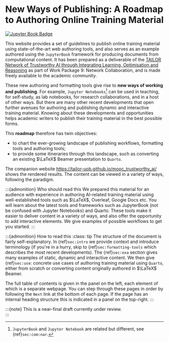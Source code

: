 # New Ways of Publishing: A Roadmap to Authoring Online Training Material

[![Jupyter Book Badge](https://jupyterbook.org/badge.svg)](assets/documents/nwop_book.pdf)

This website provides a set of guidelines to publish online training material
using state-of-the-art web authoring tools, and also serves as an example authored 
using the `JupyterBook` framework for producing documents from computational content.
It has been prepared as a deliverable of the 
[TAILOR Network of Trustworthy AI through Integrating Learning, Optimisation and Reasoning](https://tailor-network.eu) 
as part of Work Package 9: Network Collaboration, 
and is made freely available to the academic community. 

These new authoring and formatting tools give rise to **new ways of working and publishing**. 
For example, `Jupyter Notebooks`[^jupyter] can be used in teaching, for self-study, as lab notebooks, for research collaborations, and in a host of other ways. 
But there are many other recent developments that open further avenues for authoring and publishing dynamic and interactive training material. 
Knowing about these developments and opportunities helps academic writers to publish their training material in the best possible forms. 

[^jupyter]:  `JupyterBook` and `Jupyter Notebook` are related but different, see {ref}`sec:com:nar`.

This **roadmap** therefore has twin objectives: 
- to chart the ever-growing landscape of publishing workflows, formatting tools and authoring tools; 
- to provide some itineraries through this landscape, such as converting an existing $\LaTeX$ Beamer presentation to `Quarto`. 

The companion website https://tailor-uob.github.io/mooc_trustworthy_ai/ shows the rendered results. 
The content can be viewed in a variety of ways, following the [](sec:SIMO) paradigm. 

:::{admonition} Who should read this
We prepared this material for an audience with experience in authoring AI-related training material using well-established tools such as $\LaTeX$, Overleaf, Google Docs etc. You will learn about the latest tools and frameworks such as JupyterBook (not be confused with Jupyter Notebooks) and Quarto. These tools make it easier to deliver content in a variety of ways, and also offer the opportunity to add interactive elements. We give examples of possible workflows to get you started. 
:::

:::{admonition} How to read this
:class: tip
The structure of the document is fairly self-explanatory. 
In {ref}`sec:intro` we provide context and introduce terminology
(if you're in a hurry, skip to {ref}`sec:formatting-tools` which describes the most recent developments). 
The {ref}`sec:exa` section gives many examples of static, dynamic and interactive content. 
We then give {ref}`sec:use`: concrete use cases of authoring training material using `Quarto`,
either from scratch or converting content originally authored in $\LaTeX$ Beamer. 

The full table of contents is given in the panel on the left, each element of which is a separate webpage. 
You can step through these pages in order by following the `Next` link at the bottom of each page. 
If the page has an internal heading structure this is indicated in a panel on the top-right. 
:::

:::{note} This is a near-final draft currently under review.  
:::
